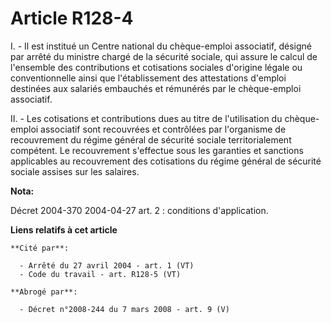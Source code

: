 # Article R128-4

I. - Il est institué un Centre national du chèque-emploi associatif, désigné par arrêté du ministre chargé de la sécurité
sociale, qui assure le calcul de l'ensemble des contributions et cotisations sociales d'origine légale ou conventionnelle
ainsi que l'établissement des attestations d'emploi destinées aux salariés embauchés et rémunérés par le chèque-emploi
associatif.

II. - Les cotisations et contributions dues au titre de l'utilisation du chèque-emploi associatif sont recouvrées et
contrôlées par l'organisme de recouvrement du régime général de sécurité sociale territorialement compétent. Le recouvrement
s'effectue sous les garanties et sanctions applicables au recouvrement des cotisations du régime général de sécurité sociale
assises sur les salaires.

**Nota:**

Décret 2004-370 2004-04-27 art. 2 : conditions d'application.

**Liens relatifs à cet article**

	**Cité par**:

	  - Arrêté du 27 avril 2004 - art. 1 (VT)
	  - Code du travail - art. R128-5 (VT)

	**Abrogé par**:

	  - Décret n°2008-244 du 7 mars 2008 - art. 9 (V)
